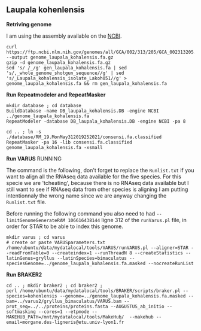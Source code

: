 ## Laupala kohenlensis

**Retriving genome** 

I am using the assembly available on the [NCBI](https://www.ncbi.nlm.nih.gov/genome/?term=txid109027[orgn]). 
```
curl https://ftp.ncbi.nlm.nih.gov/genomes/all/GCA/002/313/205/GCA_002313205.1_ASM231320v1/GCA_002313205.1_ASM231320v1_genomic.fna.gz --output genome_laupala_kohalensis.fa.gz
gzip -d genome_laupala_kohalensis.fa.gz 
sed 's/ /_/g' gen_laupala_kohalensis.fa | sed 's/,_whole_genome_shotgun_sequence//g' | sed 's/_Laupala_kohalensis_isolate_Lakoh051//g' > genome_laupala_kohalensis.fa && rm gen_laupala_kohalensis.fa
```
**Run Repeatmodeler and RepeatMasker** 

```
mkdir database ; cd database
BuildDatabase -name DB_laupala_kohalensis.DB -engine NCBI ../genome_laupala_kohalensis.fa
RepeatModeler -database DB_laupala_kohalensis.DB -engine NCBI -pa 8

cd .. ; ln -s ./database/RM_19.MonMay312019252021/consensi.fa.classified 
RepeatMasker -pa 16 -lib consensi.fa.classified genome_laupala_kohalensis.fa -xsmall
```

**Run VARUS** RUNNING  

The command is the following, don't forget to replace the `Runlist.txt` if you want to align all the RNAseq data available for the five species. 
For this specie we are 'tcheating', because there is no RNAseq data available but I still want to see if RNAseq data from other species is aligning I am putting intentionnaly the wrong name since we are anyway changing the `Runlist.txt` file. 

Before running the following command you also need to had `--limitGenomeGenerateRAM 106616438144` ligne 312 of the `runVarus.pl` file, in order for STAR to be able to index this genome. 

```
mkdir varus ; cd varus 
# create or paste VARUSparameters.txt
/home/ubuntu/data/mydatalocal/tools/VARUS/runVARUS.pl --aligner=STAR --readFromTable=0 --createindex=1 --runThreadN 8 --createStatistics --latinGenus=gryllus --latinSpecies=bimaculatus --speciesGenome=../genome_laupala_kohalensis.fa.masked --nocreateRunList  
```

**Run BRAKER2**

```
cd .. ; mkdir braker2 ; cd braker2 ;
perl /home/ubuntu/data/mydatalocal/tools/BRAKER/scripts/braker.pl --species=kohenlensis --genome=../genome_laupala_kohalensis.fa.masked --bam=../varus2/gryllus_bimaculatus/VARUS.bam --prot_seq=../../proteins/proteins.fasta --AUGUSTUS_ab_initio --softmasking --cores=1 --etpmode --MAKEHUB_PATH=/mnt/mydatalocal/tools/MakeHub/  --makehub --email=morgane.des-ligneris@etu.univ-lyon1.fr
```